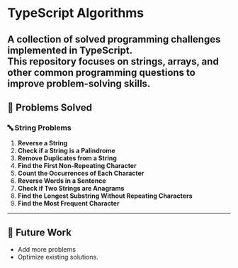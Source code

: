 # TypeScript Algorithms

A collection of solved programming challenges implemented in **TypeScript**.  
This repository focuses on **strings, arrays, and other common programming questions** to improve problem-solving skills.
---

## 📖 Problems Solved

### 🔤 String Problems
1. **Reverse a String**  
2. **Check if a String is a Palindrome**  
3. **Remove Duplicates from a String**  
4. **Find the First Non-Repeating Character**  
5. **Count the Occurrences of Each Character**  
6. **Reverse Words in a Sentence**  
7. **Check if Two Strings are Anagrams**  
8. **Find the Longest Substring Without Repeating Characters**  
9. **Find the Most Frequent Character**

---

## 🚀 Future Work
- Add more problems 
- Optimize existing solutions.
